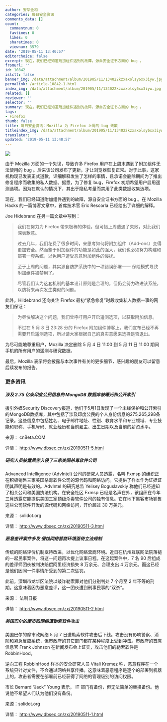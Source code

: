 ```yaml
---
author: 安华金和
categories: 每日安全资讯
comments_data: []
count:
  commentnum: 0
  favtimes: 0
  likes: 0
  sharetimes: 0
  viewnum: 3579
date: '2019-05-11 13:40:57'
editorchoice: false
excerpt: 现在，我们已经知道附加组件遇到的故障，源自安全证书方面的 bug 。
fromurl: ''
id: 10842
islctt: false
banner_img: /data/attachment/album/201905/11/134022kzxaxolsy6xx3iyw.jpg
permalink: /article-10842-1.html
index_img: /data/attachment/album/201905/11/134022kzxaxolsy6xx3iyw.jpg
related: []
reviewer: ''
selector: ''
summary: 现在，我们已经知道附加组件遇到的故障，源自安全证书方面的 bug 。
tags:
- Firefox
thumb: false
title: 每日安全资讯：Mozilla 为 Firefox 上周的 bug 致歉
titleindex_img: /data/attachment/album/201905/11/134022kzxaxolsy6xx3iyw.jpg
translator: ''
updated: '2019-05-11 13:40:57'
---
```


![](/data/attachment/album/201905/11/134022kzxaxolsy6xx3iyw.jpg)


由于 Mozilla 方面的一个失误，导致许多 Firefox 用户在上周末遇到了附加组件无法使用的 bug 。后来该公司发布了更新，才让浏览器恢复正常。对于此事，这家机构现已发表正式道歉，详细解释发生了怎样的事情，且承诺会删除期间为了推出修复程序而收集的私人数据。据悉，为了修复 bug，Firefox 初期希望用户启用遥测选项。因为在默认的情况下，其出于隐私考量而禁用了此类数据收集选项。


现在，我们已经知道附加组件遇到的故障，源自安全证书方面的 bug 。在 Mozilla Hacks 的一篇博客文章中，首席技术官 Eric Rescorla 已经给出了详细的解释。


Joe Hidebrand 在另一篇文章中写到：



> 
> 我们在努力为 Firefox 带来极棒的体验，但可惜上周遭遇了失败，对此我们深表歉意。
> 
> 
> 过去几年，我们花费了很多时间，来思考如何将附加组件（Add-ons）变得更加安全。然而鉴于附加组件的功能是如此的强大，我们也必须努力构建和部署一套系统，以免用户遭受恶意附加组件的侵扰。
> 
> 
> 至于上周的问题，其实源自防护系统中的一项错误部署—— 保险模式导致附加组件被禁用了。
> 
> 
> 尽管我们认为这套机制的基本设计原则是合理的，但仍会努力改进该系统，以防将来再次发生类似的问题。
> 
> 
> 


此外，Hildebrand 还向关注 Firefox 最初“紧急修复”时段收集私人数据一事的网友们保证：



> 
> 为尽快解决这个问题，我们曾呼吁用户开启遥测选项，以获取附加信息。
> 
> 
> 不过在 5 月 8 日 23:28 分的 Firefox 附加组件博客上，我们宣布已经不再需要开启遥测选项，所以请大家根据自己的真实意愿来选择是否退出。
> 
> 
> 


为尽可能地尊重用户，Mozilla 决定删除 5 月 4 日 11:00 到 5 月 11 日 11:00 期间手机的所有用户的遥测与研究数据。


最后，Mozilla 表示将会披露与本次事件有关的更多细节，感兴趣的朋友可以留意后续发布的报告。


### 更多资讯


##### 涉及 2.75 亿条印度公民信息的 MongoDB 数据库被曝光和公开索引


援引外媒Security Discovery报道，他们于5月1日发现了一个未经保护和公开索引的MongoDB数据库，其中包括了涉及印度公民的个人身份信息的275,265,298条记录。这些信息中包括姓名、电子邮件地址、性别、教育水平和专业领域、专业技能和职称、手机号码、就业经历和当前雇主、出生日期以及当前的薪资水平。


来源： cnBeta.COM


详情： <http://www.dbsec.cn/zx/20190511-5.html>


##### 研究人员披露黑客入侵了三家美国杀毒软件公司


Advanced Intelligence (AdvIntel) 公司的研究人员透露，名叫 Fxmsp 的组织正在积极销售三家美国杀毒软件公司的源代码和网络访问。它提供了样本作为证据证明其声明是有效的。AdvIntel 的研究总监 Yelisey Boguslavskiy 称他们已经通知了相关公司和美国执法机构。在安全社区 Fxmsp 已经是名声在外，该组织在今年三月透露它能提供美国三家顶级杀毒软件公司的独有信息。它在地下黑客市场销售这些公司软件开发的源代码和网络访问，开价超过 30 万美元。


来源： solidot.org


详情： <http://www.dbsec.cn/zx/20190511-3.html>


##### 恶意差评案件多发 侵蚀网络营商环境亟待立法规制


传统的网络评价机制亟待改进，以优化网络营商环境。近日在杭州互联网法院落槌的一起民事案件，将这一问题再次提上议事日程。在这起案件中，7 名 90 后组成的差评师团伙被判决赔偿阿里经济损失 8 万余元、合理支出 4 万余元。而这已经是他们因同一件事情所受到的第二次惩罚。


此前，深圳市龙华区法院以敲诈勒索罪对他们分别判处 7 个月至 2 年不等的刑期。这意味着因为恶意差评，这一团伙遭到刑事民事的“双杀”。


来源： 法制日报


详情： <http://www.dbsec.cn/zx/20190511-2.html>


##### 美国巴尔的摩市政网络遭勒索软件攻击


美国巴尔的摩市政网络 5 月 7 日遭勒索软件攻击后下线。攻击没有影响警察、消防和紧急反应系统，但市政府的其它部门都在某种程度上受到冲击。市政府的首席信息官 Frank Johnson 在新闻发布会上证实，攻击他们的勒索软件是 RobbinHood。


逆向工程 RobbinHood 样本的安全研究人员 Vitali Kremez 称，恶意程序在一个系统只针对文件，不会通过网络共享传播。这意味着恶意程序是逐个的部署到机器上的，攻击者需要在部署前已经获得了网络的管理级别的访问权限。


市长 Bernard “Jack” Young 表示， IT 部门有备份，但无法简单的替换备份。他说他不希望人们认为他们没有备份。


来源：solidot.org


详情： <http://www.dbsec.cn/zx/20190511-1.html>